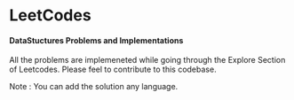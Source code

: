 # LeetCodes
#### DataStuctures Problems and Implementations

 All the problems are implemeneted while going through the Explore Section of Leetcodes.
 Please feel to contribute to this codebase.

 Note : You can add the solution any language.
